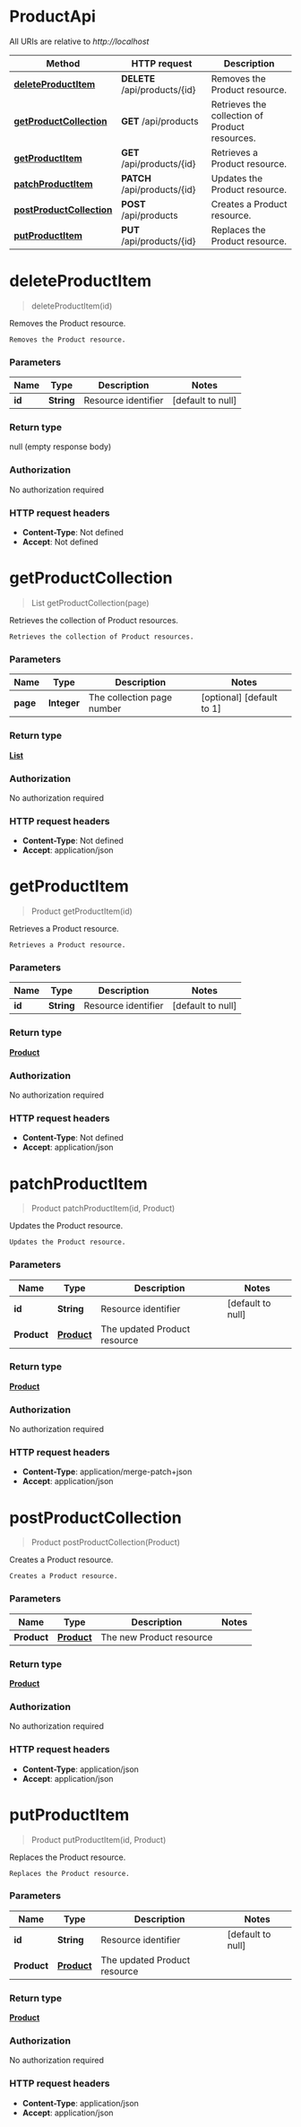 # ProductApi

All URIs are relative to *http://localhost*

| Method | HTTP request | Description |
|------------- | ------------- | -------------|
| [**deleteProductItem**](category-api.docs.md#deleteProductItem) | **DELETE** /api/products/{id} | Removes the Product resource. |
| [**getProductCollection**](category-api.docs.md#getProductCollection) | **GET** /api/products | Retrieves the collection of Product resources. |
| [**getProductItem**](category-api.docs.md#getProductItem) | **GET** /api/products/{id} | Retrieves a Product resource. |
| [**patchProductItem**](category-api.docs.md#patchProductItem) | **PATCH** /api/products/{id} | Updates the Product resource. |
| [**postProductCollection**](category-api.docs.md#postProductCollection) | **POST** /api/products | Creates a Product resource. |
| [**putProductItem**](category-api.docs.md#putProductItem) | **PUT** /api/products/{id} | Replaces the Product resource. |


<a name="deleteProductItem"></a>
# **deleteProductItem**
> deleteProductItem(id)

Removes the Product resource.

    Removes the Product resource.

### Parameters

|Name | Type | Description  | Notes |
|------------- | ------------- | ------------- | -------------|
| **id** | **String**| Resource identifier | [default to null] |

### Return type

null (empty response body)

### Authorization

No authorization required

### HTTP request headers

- **Content-Type**: Not defined
- **Accept**: Not defined

<a name="getProductCollection"></a>
# **getProductCollection**
> List getProductCollection(page)

Retrieves the collection of Product resources.

    Retrieves the collection of Product resources.

### Parameters

|Name | Type | Description  | Notes |
|------------- | ------------- | ------------- | -------------|
| **page** | **Integer**| The collection page number | [optional] [default to 1] |

### Return type

[**List**](../../entity/Product/product.docs.md)

### Authorization

No authorization required

### HTTP request headers

- **Content-Type**: Not defined
- **Accept**: application/json

<a name="getProductItem"></a>
# **getProductItem**
> Product getProductItem(id)

Retrieves a Product resource.

    Retrieves a Product resource.

### Parameters

|Name | Type | Description  | Notes |
|------------- | ------------- | ------------- | -------------|
| **id** | **String**| Resource identifier | [default to null] |

### Return type

[**Product**](../../entity/Product/product.docs.md)

### Authorization

No authorization required

### HTTP request headers

- **Content-Type**: Not defined
- **Accept**: application/json

<a name="patchProductItem"></a>
# **patchProductItem**
> Product patchProductItem(id, Product)

Updates the Product resource.

    Updates the Product resource.

### Parameters

|Name | Type | Description  | Notes |
|------------- | ------------- | ------------- | -------------|
| **id** | **String**| Resource identifier | [default to null] |
| **Product** | [**Product**](../../entity/Product/product.docs.md)| The updated Product resource | |

### Return type

[**Product**](../../entity/Product/product.docs.md)

### Authorization

No authorization required

### HTTP request headers

- **Content-Type**: application/merge-patch+json
- **Accept**: application/json

<a name="postProductCollection"></a>
# **postProductCollection**
> Product postProductCollection(Product)

Creates a Product resource.

    Creates a Product resource.

### Parameters

|Name | Type | Description  | Notes |
|------------- | ------------- | ------------- | -------------|
| **Product** | [**Product**](../../entity/Product/product.docs.md)| The new Product resource | |

### Return type

[**Product**](../../entity/Product/product.docs.md)

### Authorization

No authorization required

### HTTP request headers

- **Content-Type**: application/json
- **Accept**: application/json

<a name="putProductItem"></a>
# **putProductItem**
> Product putProductItem(id, Product)

Replaces the Product resource.

    Replaces the Product resource.

### Parameters

|Name | Type | Description  | Notes |
|------------- | ------------- | ------------- | -------------|
| **id** | **String**| Resource identifier | [default to null] |
| **Product** | [**Product**](../../entity/Product/product.docs.md)| The updated Product resource | |

### Return type

[**Product**](../../entity/Product/product.docs.md)

### Authorization

No authorization required

### HTTP request headers

- **Content-Type**: application/json
- **Accept**: application/json

